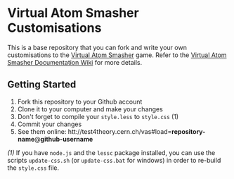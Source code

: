 # Virtual Atom Smasher Customisations

This is a base repository that you can fork and write your own customisations to the [Virtual Atom Smasher](http://test4theory.cern.ch/vas/) game.
Refer to the [Virtual Atom Smasher Documentation Wiki](https://github.com/wavesoft/virtual-atom-smasher/wiki) for more details.

## Getting Started

 1. Fork this repository to your Github account
 2. Clone it to your computer and make your changes
 3. Don't forget to compile your `style.less` to `style.css` (1)
 4. Commit your changes
 5. See them online: htt://test4theory.cern.ch/vas#load=**repository-name**@**github-username**

*(1)* If you have `node.js` and the `lessc` package installed, you can use the scripts `update-css.sh` (or `update-css.bat` for windows) in order to re-build the `style.css` file.
